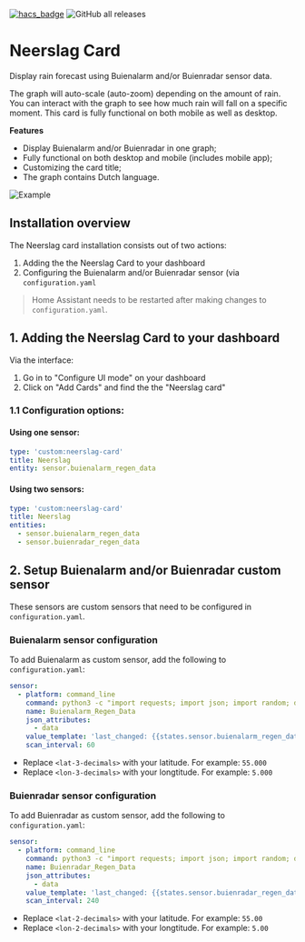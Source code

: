 [![hacs_badge](https://img.shields.io/badge/HACS-Custom-orange.svg)](https://github.com/custom-components/hacs) ![GitHub all releases](https://img.shields.io/github/downloads/aex351/home-assistant-neerslag-card/total)

# Neerslag Card
 Display rain forecast using Buienalarm and/or Buienradar sensor data.

 The graph will auto-scale (auto-zoom) depending on the amount of  rain. You can interact with the graph to see how much rain will fall on a specific moment. This card is fully functional on both  mobile as well as desktop.

**Features**
* Display Buienalarm and/or Buienradar in one graph;
* Fully functional on both desktop and mobile (includes mobile app);
* Customizing the card title;
* The graph contains Dutch language.

![Example](https://github.com/aex351/home-assistant-neerslag-card/raw/main/documentation/example.png)

## Installation overview
The Neerslag card installation consists out of two actions:
1) Adding the the Neerslag Card to your dashboard
2) Configuring the Buienalarm and/or Buienradar sensor (via `configuration.yaml`

> Home Assistant needs to be restarted after making changes to `configuration.yaml`.

## 1. Adding the Neerslag Card to your dashboard
Via the interface:
1) Go in to "Configure UI mode" on your dashboard
2) Click on "Add Cards" and find the the "Neerslag card"

### 1.1 Configuration options:

#### Using one sensor:
```yaml
type: 'custom:neerslag-card'
title: Neerslag
entity: sensor.buienalarm_regen_data
```
#### Using two sensors:
```yaml
type: 'custom:neerslag-card'
title: Neerslag
entities:
  - sensor.buienalarm_regen_data
  - sensor.buienradar_regen_data
```

 ## 2. Setup Buienalarm and/or Buienradar custom sensor
 These sensors are custom sensors that need to be configured in `configuration.yaml`.
 
 ### Buienalarm sensor configuration
 To add Buienalarm as custom sensor, add the following to `configuration.yaml`:

```yaml
sensor:
  - platform: command_line
    command: python3 -c "import requests; import json; import random; dataRequest = requests.get('https://cdn-secure.buienalarm.nl/api/3.4/forecast.php?lat=<lat-3-decimals>&lon=<lon-3-decimals>&region=nl&unit=mm%2Fu&c='+str(random.randint(0,999999999999999)) ).text; dataRequest = dataRequest.replace('\r\n',' '); data = '{\"data\":'+dataRequest+'}';    print(data);"
    name: Buienalarm_Regen_Data
    json_attributes:
      - data
    value_template: 'last_changed: {{states.sensor.buienalarm_regen_data.last_changed}}'
    scan_interval: 60
```

 * Replace `<lat-3-decimals>` with your latitude. For example: `55.000`
 * Replace `<lon-3-decimals>` with your longtitude. For example: `5.000`



 ### Buienradar sensor configuration
 To add Buienradar as custom sensor, add the following to `configuration.yaml`:
```yaml
sensor:
  - platform: command_line
    command: python3 -c "import requests; import json; import random; dataRequest = requests.get('https://gpsgadget.buienradar.nl/data/raintext?lat=<lat-2-decimals>&lon=<lon-2-decimals>&c='+str(random.randint(0,999999999999999)) ).text; dataRequest = dataRequest.replace('\r\n',' '); data = '{\"data\":\"'+dataRequest+'\"}';    print(data);"
    name: Buienradar_Regen_Data
    json_attributes:
      - data
    value_template: 'last_changed: {{states.sensor.buienradar_regen_data.last_changed}}'
    scan_interval: 240
```
 * Replace `<lat-2-decimals>` with your latitude. For example: `55.00`
 * Replace `<lon-2-decimals>` with your longtitude. For example: `5.00`

